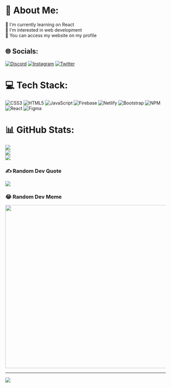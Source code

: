 # 💫 About Me:
🔭 I'm currently learning on React<br>🌱 I'm interested in web development<br>💬 You can access my website on my profile


## 🌐 Socials:
[![Discord](https://img.shields.io/badge/Discord-%237289DA.svg?logo=discord&logoColor=white)](htttps://discord.gg/Yusuff#1361) [![Instagram](https://img.shields.io/badge/Instagram-%23E4405F.svg?logo=Instagram&logoColor=white)](https://instagram.com/ssezgin16) [![Twitter](https://img.shields.io/badge/Twitter-%231DA1F2.svg?logo=Twitter&logoColor=white)](https://twitter.com/werti11goq11) 

# 💻 Tech Stack:
![CSS3](https://img.shields.io/badge/css3-%231572B6.svg?style=for-the-badge&logo=css3&logoColor=white) ![HTML5](https://img.shields.io/badge/html5-%23E34F26.svg?style=for-the-badge&logo=html5&logoColor=white) ![JavaScript](https://img.shields.io/badge/javascript-%23323330.svg?style=for-the-badge&logo=javascript&logoColor=%23F7DF1E) ![Firebase](https://img.shields.io/badge/firebase-%23039BE5.svg?style=for-the-badge&logo=firebase) ![Netlify](https://img.shields.io/badge/netlify-%23000000.svg?style=for-the-badge&logo=netlify&logoColor=#00C7B7) ![Bootstrap](https://img.shields.io/badge/bootstrap-%23563D7C.svg?style=for-the-badge&logo=bootstrap&logoColor=white) ![NPM](https://img.shields.io/badge/NPM-%23000000.svg?style=for-the-badge&logo=npm&logoColor=white) ![React](https://img.shields.io/badge/react-%2320232a.svg?style=for-the-badge&logo=react&logoColor=%2361DAFB) 	![Figma](https://img.shields.io/badge/figma-%23F24E1E.svg?style=for-the-badge&logo=figma&logoColor=white)
# 📊 GitHub Stats:
![](https://github-readme-stats.vercel.app/api?username=Yusuff123&theme=dark&hide_border=false&include_all_commits=false&count_private=false)<br/>
![](https://github-readme-streak-stats.herokuapp.com/?user=Yusuff123&theme=dark&hide_border=false)<br/>
![](https://github-readme-stats.vercel.app/api/top-langs/?username=Yusuff123&theme=dark&hide_border=false&include_all_commits=false&count_private=false&layout=compact)

### ✍️ Random Dev Quote
![](https://quotes-github-readme.vercel.app/api?type=vetical&theme=dark)

### 😂 Random Dev Meme
<img src="https://random-memer.herokuapp.com/" width="512px"/>

---
[![](https://visitcount.itsvg.in/api?id=Yusuff123&icon=1&color=1)](https://visitcount.itsvg.in)
